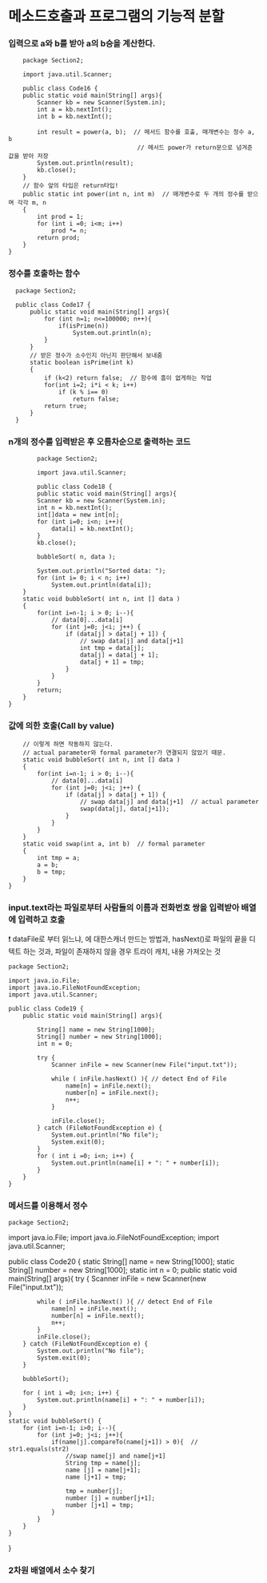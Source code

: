 <h1>메소드호출과 프로그램의 기능적 분할</h1>
<h3>입력으로 a와 b를 받아 a의 b승을 계산한다.</h3>


        package Section2;

        import java.util.Scanner;

        public class Code16 {
        public static void main(String[] args){
            Scanner kb = new Scanner(System.in);
            int a = kb.nextInt();
            int b = kb.nextInt();

            int result = power(a, b);  // 메서드 함수를 호출, 매개변수는 정수 a, b
                                        // 메서드 power가 return문으로 넘겨준 값을 받아 저장
            System.out.println(result);
            kb.close();
        }
        // 함수 앞의 타입은 return타입!
        public static int power(int n, int m)  // 매개변수로 두 개의 정수를 받으며 각각 m, n
        {
            int prod = 1;
            for (int i =0; i<m; i++)
                prod *= n;
            return prod;
        }
    }

<h3>정수를 호출하는 함수</h3>

      package Section2;

      public class Code17 {
          public static void main(String[] args){
              for (int n=1; n<=100000; n++){
                  if(isPrime(n))
                      System.out.println(n);
              }
          }
          // 받은 정수가 소수인지 아닌지 판단해서 보내줌
          static boolean isPrime(int k)
          {
              if (k<2) return false;  // 함수에 흠이 없게하는 작업
              for(int i=2; i*i < k; i++)
                  if (k % i== 0)
                      return false;
              return true;
          }
      }

<h3>n개의 정수를 입력받은 후 오름차순으로 출력하는 코드</h3>

            package Section2;

            import java.util.Scanner;

            public class Code18 {
            public static void main(String[] args){
            Scanner kb = new Scanner(System.in);
            int n = kb.nextInt();
            int[]data = new int[n];
            for (int i=0; i<n; i++){
                data[i] = kb.nextInt();
            }
            kb.close();

            bubbleSort( n, data );

            System.out.println("Sorted data: ");
            for (int i= 0; i < n; i++)
                System.out.println(data[i]);
        }
        static void bubbleSort( int n, int [] data )
        {
            for(int i=n-1; i > 0; i--){
                // data[0]...data[i]
                for (int j=0; j<i; j++) {
                    if (data[j] > data[j + 1]) {
                        // swap data[j] and data[j+1]
                        int tmp = data[j];
                        data[j] = data[j + 1];
                        data[j + 1] = tmp;
                    }
                }
            }
            return;
        }
    }

<h3>값에 의한 호출(Call by value)</h3>
        
        // 이렇게 하면 작동하지 않는다.
        // actual parameter와 formal parameter가 연결되지 않았기 때문.
        static void bubbleSort( int n, int [] data )
        {
            for(int i=n-1; i > 0; i--){
                // data[0]...data[i]
                for (int j=0; j<i; j++) {
                    if (data[j] > data[j + 1]) {
                        // swap data[j] and data[j+1]  // actual parameter
                        swap(data[j], data[j+1]);
                    }
                }
            }
        }
        static void swap(int a, int b)  // formal parameter
        {
            int tmp = a;
            a = b;
            b = tmp;
        }
    }
    
<h3>input.text라는 파일로부터 사람들의 이름과 전화번호 쌍을 입력받아 배열에 입력하고 호출</h3>
❗️ dataFile로 부터 읽느냐, 에 대한스캐너 만드는 방법과, hasNext()로 파일의 끝을 디텍트 하는 것과, 파일이 존재하지 않을 경우 트라이 캐치, 내용 가져오는 것

    package Section2;

    import java.io.File;
    import java.io.FileNotFoundException;
    import java.util.Scanner;

    public class Code19 {
        public static void main(String[] args){

            String[] name = new String[1000];
            String[] number = new String[1000];
            int n = 0;

            try {
                Scanner inFile = new Scanner(new File("input.txt"));

                while ( inFile.hasNext() ){ // detect End of File
                    name[n] = inFile.next();
                    number[n] = inFile.next();
                    n++;
                }

                inFile.close();
            } catch (FileNotFoundException e) {
                System.out.println("No file");
                System.exit(0);
            }
            for ( int i =0; i<n; i++) {
                System.out.println(name[i] + ": " + number[i]);
            }
        }
    }

<h3>메서드를 이용해서 정수 </h3>

    package Section2;

import java.io.File;
import java.io.FileNotFoundException;
import java.util.Scanner;

public class Code20 {
    static String[] name = new String[1000];
    static String[] number = new String[1000];
    static int n = 0;
    public static void main(String[] args){
        try {
            Scanner inFile = new Scanner(new File("input.txt"));

            while ( inFile.hasNext() ){ // detect End of File
                name[n] = inFile.next();
                number[n] = inFile.next();
                n++;
            }
            inFile.close();
        } catch (FileNotFoundException e) {
            System.out.println("No file");
            System.exit(0);
        }

        bubbleSort();

        for ( int i =0; i<n; i++) {
            System.out.println(name[i] + ": " + number[i]);
        }
    }
    static void bubbleSort() {
        for (int i=n-1; i>0; i--){
            for (int j=0; j<i; j++){
                if(name[j].compareTo(name[j+1]) > 0){  // str1.equals(str2)
                    //swap name[j] and name[j+1]
                    String tmp = name[j];
                    name [j] = name[j+1];
                    name [j+1] = tmp;

                    tmp = number[j];
                    number [j] = number[j+1];
                    number [j+1] = tmp;
                }
            }
        }
    }
}

<h3>2차원 배열에서 소수 찾기</h3>

    


<h3></h3>


<h3></h3>
